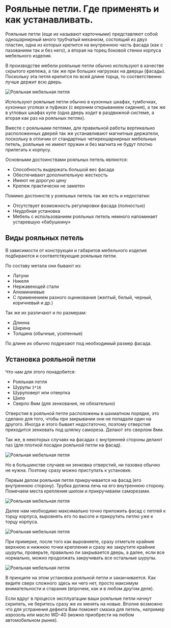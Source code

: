 # Рояльные петли. Где применять и как устанавливать.
Рояльные петли (еще их называют карточными) представляют собой одношарнирный много трубчатый механизм, состоящий из двух пластин, одна из которых крепится на внутреннюю часть фасада (как с пазованием так и без него), а вторая на торец боковой стенки корпуса мебельного изделия.

В производстве мебели рояльные петли обычно используют в качестве скрытого крепежа, а так же при больших нагрузках на дверцы (фасады). Поскольку эта петля крепится по всей длине торца, то соответственно лучше держит всю дверь.

![Рояльная мебельная петля](/images/Houseworks/Master/Woodmaster/roialnaia-petlia-1.jpg 'Рояльная мебельная петля')

Используют рояльные петли обычно в кухонных шкафах, тумбочках, кухонных уголках и пуфиках (с верхним открыванием сидения), а так же в угловых шкафах купе (одна дверь ходит в раздвижной системе, а вторая как раз на рояльных петлях).

Вместе с рояльными петлями, для правильной работы вертикально расположенных дверей так же устанавливают магнитные держатели, поскольку в отличии от стандартных четирехшарнирных мебельных петель, рояльные не имеют пружин и без магнита не будут плотно прилегать к корпусу.

Основными достоинствами рояльных петель являются:

- Способность выдержать большой вес фасада
- Обеспечивают дополнительную жесткость
- Имеют не дорогую цену
- Крепеж практически не заметен

Помимо достоинств у рояльных петель так же есть и недостатки:

- Отсутствует возможность регулировки фасада (полностью)
- Неудобная установка
- Мебель с использованием рояльных петель немного напоминает устаревшую «бабушкину»

## Виды рояльных петель

В зависимости от конструкции и габаритов мебельного изделия подбираются и соответствующие рояльные петли.

По составу метала они бывают из:

- Латуни
- Никеля
- Нержавеющей стали
- Алюминиевые
- С применением разного оцинкования (желтый, белый, черный, коричневый и др.)

Так же их различают и по размерам:

- Длинна
- Ширина
- Толщина (обычные, усиленные)

По длине их обычно подрезают под необходимый размер фасада.

## Установка рояльной петли

Что нам для этого понадобится:

- Рояльная петля
- Шурупы `3*16`
- Шуруповерт или отвертка
- Шило
- Сверло 8мм (для зенкования, не обязательно)

Отверстия в рояльной петле расположены в шахматном порядке, это сделано для того, чтобы при закрывании они не попадали один на другого. Иногда и этого бывает недостаточно, поэтому отверстия приходится зенковать под шляпку самореза. Делают это сверлом 8мм.

Так же, в некоторых случаях на фасадах с внутренней стороны делают паз (для плотной посадки рояльной петли на фасад).

![Рояльная мебельная петля](/images/Houseworks/Master/Woodmaster/roialnaia-petlia-2.jpg 'Рояльная мебельная петля')

Но в большинстве случаев ни зенковка отверстий, ни пазовка обычно не нужна. Поэтому сразу можно приступать к установке.

Первым делом рояльная петля прикручивается на фасад (его внутреннюю сторону). Трубка должна лечь на его внутреннюю сторону. Помечаем места крепления шилом и прикручиваем саморезами.

![Рояльная мебельная петля](/images/Houseworks/Master/Woodmaster/roialnaia-petlia-3.jpg 'Рояльная мебельная петля')

Далее нам необходимо максимально точно приложить фасад с петлей к торцу корпуса, выровнять его по высоте и прикрутить петлю уже к торцу корпуса.

![Рояльная мебельная петля](/images/Houseworks/Master/Woodmaster/roialnaia-petlia-4.jpg 'Рояльная мебельная петля')

При примерке, после того как выровняете, сразу отметьте крайние верхнюю и нижнюю точки крепления и сразу же закрутите крайние шурупы, проверьте, правильно ли закрывается дверь, а далее, если все нормально, можно продолжать закручивать все остальные шурупы.

![Рояльная мебельная петля](/images/Houseworks/Master/Woodmaster/roialnaia-petlia-5.jpg 'Рояльная мебельная петля')

В принципе на этом установка рояльной петли и заканчивается. Как видите сверх сложного здесь ни чего нет, просто максимум внимательности и старания (впрочем, как и в любом другом деле).

Если вдруг в процессе эксплуатации ваши рояльные петли начнут скрипеть, не беритесь сразу же их менять на новые. Вполне возможно что для устранения дефекта Вам поможет смазка для петель, например аэрозоль или масло WD-40 (можно приобрести на любом автомобильном рынке).
